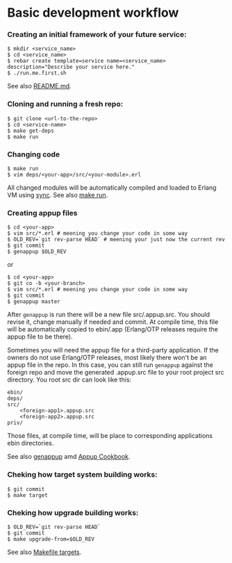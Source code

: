 # Basic development workflow

### Creating an initial framework of your future service:

    $ mkdir <service_name>
    $ cd <service_name>
    $ rebar create template=service name=<service_name> description="Describe your service here."
    $ ./run.me.first.sh

See also [README.md](README.md).

### Cloning and running a fresh repo:

    $ git clone <url-to-the-repo>
    $ cd <service-name>
    $ make get-deps
    $ make run

### Changing code

    $ make run
    $ vim deps/<your-app>/src/<your-module>.erl

All changed modules will be automatically compiled and loaded to Erlang VM using
[sync](https://github.com/rustyio/sync).
See also [make run](service_MAKE.md#make-run).

### Creating appup files

    $ cd <your-app>
    $ vim src/*.erl # meening you change your code in some way
    $ OLD_REV=`git rev-parse HEAD` # meening your just now the current rev
    $ git commit
    $ genappup $OLD_REV

or

    $ cd <your-app>
    $ git co -b <your-branch>
    $ vim src/*.erl # meening you change your code in some way
    $ git commit
    $ genappup master

After `genappup` is run there will be a new file src/<your-app>.appup.src.
You should revise it, change manually if needed and commit.
At compile time, this file will be automatically copied to ebin/<your-app>.app
(Erlang/OTP releases require the appup file to be there).

Sometimes you will need the appup file for a third-party application. If the owners do not use
Erlang/OTP releases, most likely there won't be an appup file in the repo.
In this case, you can still run `genappup` against the foreign repo and move
the generated <foreign-app>.appup.src file to your root project src directory.
You root src dir can look like this:

    ebin/
    deps/
    src/
        <foreign-app1>.appup.src
        <foreign-app2>.appup.src
    priv/

Those files, at compile time, will be place to corresponding applications ebin directories.

See also
[genappup](https://github.com/EchoTeam/genappup) amd
[Appup Cookbook](http://www.erlang.org/doc/design_principles/appup_cookbook.html).

### Cheking how target system building works:

    $ git commit
    $ make target

### Cheking how upgrade building works:

    $ OLD_REV=`git rev-parse HEAD`
    $ git commit
    $ make upgrade-from=$OLD_REV




See also [Makefile targets](service_MAKE.md).
